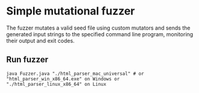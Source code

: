 # Simple mutational fuzzer

The fuzzer mutates a valid seed file using custom mutators and sends the generated input strings to the specified
command line program, monitoring their output and exit codes.

## Run fuzzer

```shell
java Fuzzer.java "./html_parser_mac_universal" # or "html_parser_win_x86_64.exe" on Windows or "./html_parser_linux_x86_64" on Linux
```
